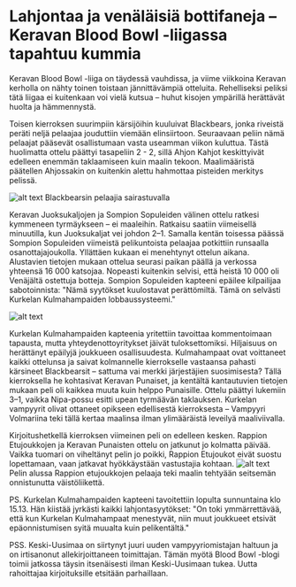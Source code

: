 
# Lahjontaa ja venäläisiä bottifaneja – Keravan Blood Bowl -liigassa tapahtuu kummia

Keravan Blood Bowl -liiga on täydessä vauhdissa, ja viime viikkoina Keravan kerholla on nähty toinen toistaan jännittävämpiä otteluita. Rehelliseksi peliksi tätä liigaa ei kuitenkaan voi vielä kutsua – huhut kisojen ympärillä herättävät huolta ja hämmennystä.

Toisen kierroksen suurimpiin kärsijöihin kuuluivat Blackbears, jonka riveistä peräti neljä pelaajaa jouduttiin viemään elinsiirtoon. Seuraavaan peliin nämä pelaajat pääsevät osallistumaan vasta useamman viikon kuluttua. Tästä huolimatta ottelu päättyi tasapeliin 2 - 2, sillä Ahjon Kahjot keskittyivät edelleen enemmän taklaamiseen kuin maalin tekoon. Maalimääristä päätellen Ahjossakin on kuitenkin alettu hahmottaa pisteiden merkitys pelissä.

![alt text](/siteTexts/blogEntries/8/image.jpeg)
Blackbearsin pelaajia sairastuvalla

Keravan Juoksukaljojen ja Sompion Sopuleiden välinen ottelu ratkesi kymmeneen tyrmäykseen – ei maaleihin. Ratkaisu saatiin viimeisellä minuutilla, kun Juoksukaljat vei johdon 2–1. Samalla kentän toisessa päässä Sompion Sopuleiden viimeistä pelikuntoista pelaajaa potkittiin runsaalla osanottajajoukolla. Yllättäen kukaan ei menehtynyt ottelun aikana. Alustavien tietojen mukaan ottelua seurasi paikan päällä ja verkossa yhteensä 16 000 katsojaa. Nopeasti kuitenkin selvisi, että heistä 10 000 oli Venäjältä ostettuja botteja. Sompion Sopuleiden kapteeni epäilee kilpailijaa sabotoinnista:
"Nämä syytökset kuulostavat perättömiltä. Tämä on selvästi Kurkelan Kulmahampaiden lobbaussysteemi."

![alt text](/siteTexts/blogEntries/8/image-2.jpeg)

Kurkelan Kulmahampaiden kapteenia yritettiin tavoittaa kommentoimaan tapausta, mutta yhteydenottoyritykset jäivät tuloksettomiksi. Hiljaisuus on herättänyt epäilyjä joukkueen osallisuudesta. Kulmahampaat ovat voittaneet kaikki ottelunsa ja saivat kolmannelle kierrokselle vastaansa pahasti kärsineet Blackbearsit – sattuma vai merkki järjestäjien suosimisesta? Tällä kierroksella he kohtasivat Keravan Punaiset, ja kentältä kantautuvien tietojen mukaan peli oli kaikkea muuta kuin helppo Punaisille. Ottelu päättyi lukemiin 3–1, vaikka Nipa-possu esitti upean tyrmäävän taklauksen. Kurkelan vampyyrit olivat ottaneet opikseen edellisestä kierroksesta – Vampyyri Volmariina teki tällä kertaa maalinsa ilman ylimääräistä leveilyä maaliviivalla.

Kirjoitushetkellä kierroksen viimeinen peli on edelleen kesken. Rappion Etujoukkojen ja Keravan Punaisten ottelu on jatkunut jo kolmatta päivää. Vaikka tuomari on viheltänyt pelin jo poikki, Rappion Etujoukot eivät suostu lopettamaan, vaan jatkavat hyökkäystään vastustajia kohtaan.
![alt text](/siteTexts/blogEntries/8/image-2.jpeg)
Pelin alussa Rappion etujoukkojen pelaaja teki maalin tehtyään seitsemän onnistunutta väistöliikettä. 

PS. Kurkelan Kulmahampaiden kapteeni tavoitettiin lopulta sunnuntaina klo 15.13. Hän kiistää jyrkästi kaikki lahjontasyytökset:
"On toki ymmärrettävää, että kun Kurkelan Kulmahampaat menestyvät, niin muut joukkueet etsivät epäonnistumisen syitä muualta kuin pelikentältä."

PSS. Keski-Uusimaa on siirtynyt juuri uuden vampyyriomistajan haltuun ja on irtisanonut allekirjoittaneen toimittajan. Tämän myötä Blood Bowl -blogi toimii jatkossa täysin itsenäisesti ilman Keski-Uusimaan tukea. Uutta rahoittajaa kirjoituksille etsitään parhaillaan.